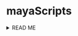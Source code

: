 
# mayaScripts

<details><summary>READ ME</summary>
<p>

PURPOSE:
These scripts were created using version Maya 2022 and Python 3. I am a beginner coder and 3D animator so any feedback is welcome. These scripts have helped me with faster workflows in my classes. All scripts can be middle mouse dragged and converted into shelf buttons for easy access.

GOALS:
As an aspiring TD in production or gaming I took classes through CGMA to learn Maya and other 3D animation software. The code is heavily commented because they are intended as tools for animation or modeling students who do not typically look at the MEL or python script editor. I created small scripts with the intent of solving a few challenges I faced in Maya as well as optimizing the workflow for modelers and animators:

GOAL 1: As a beginner, the Maya interface has a lot of new tools. An example is the image plane which you cannot pull up by searching the help menu in Maya. I created the front facing camera view image plane script so I wouldn't have to remember where the image plane button is located. <b>This will help me or other beginners new to Maya when we can't remember where this tool is that is often used for setting up a model.</b>

GOAL 2: <b>Following goal 1, the same script helps with creating efficiency of tools themselves and interdependencies of tools to save time.</b> The script was applicable to the following scenarios from class and outside class:
  - Scenario 1: Using the image plane laying out vertices or blocking out anatomically correct shapes for a model like a robot
  - Scenario 2: Using this script in conjunction with the CV curve tool to quickly trace bottles for a scene. If I need to make quite a few different bottles, this script will help shorten the setup time.
  - Scenario 3: Using this script for modeling a lotion bottle to block out the shape using geometry

GOAL 3: <b>The script for mixamo T-rig pose was created to shorten set up time for animating my robot character using a mixamo rig.</b> Since the characters have to always start in T-pose, this script will come in handy for avoiding repition of manual set up steps. I wanted to also script the mapping assignment of joints in humanIK but this script was more complex so unfortunately this would have to be done in a refactor once I understood more.

GOAL 4: Familiarizing myself with the Maya Python API and creating an autorig, I added the ball_autorig script. This is mainly used for reference for building other autorig tools. 

Credit to David Mooy for teaching the class on Introduction to Maya and Chris Zurbrigg for tutorials on creating tools in the Maya Python API.


